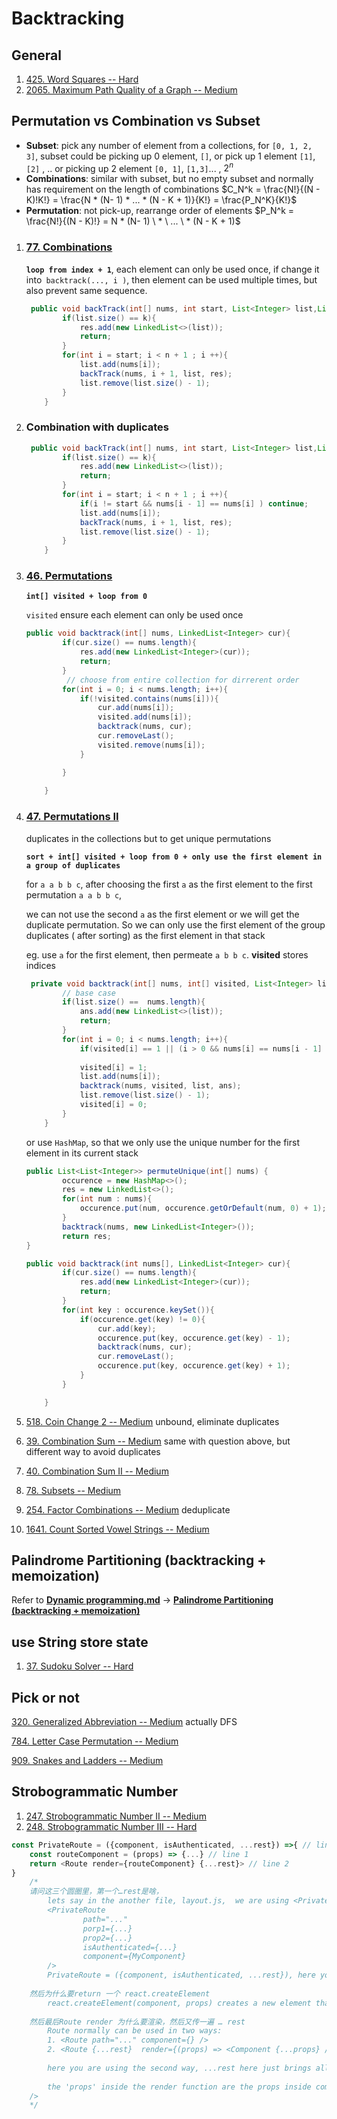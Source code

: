 # Backtracking

## General

1. [425. Word Squares -- Hard](https://leetcode.com/problems/word-squares/)
1. [2065. Maximum Path Quality of a Graph -- Medium](https://leetcode.com/problems/maximum-path-quality-of-a-graph/)

## Permutation vs Combination vs Subset

+ **Subset**: pick any number of element from a collections, for `[0, 1, 2, 3]`, subset could be picking up 0 element, `[]`, or pick up 1 element `[1]`, `[2]` , .. or picking up 2 element `[0, 1]`, `[1,3]`... , $2^n$
+ **Combinations**: similar with subset, but no empty subset and normally has requirement on the length of combinations $C_N^k = \frac{N!}{(N - K)!K!} = \frac{N * (N- 1) * ... * (N - K + 1)}{K!} = \frac{P_N^K}{K!}$
+ **Permutation**: not pick-up, rearrange order of elements $P_N^k = \frac{N!}{(N - K)!} = N * (N- 1) \ * \  ... \ * (N - K + 1)$

1. ### [77. Combinations](https://leetcode.com/problems/combinations/) 

   **`loop from index + 1`**, each element can only be used once, if change it into` backtrack(..., i )`, then element can be used multiple times, but also prevent same sequence.

   ```java
    public void backTrack(int[] nums, int start, List<Integer> list,List<List<Integer>> res){
           if(list.size() == k){
               res.add(new LinkedList<>(list));
               return;
           }
           for(int i = start; i < n + 1 ; i ++){
               list.add(nums[i]);
               backTrack(nums, i + 1, list, res);
               list.remove(list.size() - 1);
           }
       }
   ```

   

2. ### Combination with duplicates

   ```java
    public void backTrack(int[] nums, int start, List<Integer> list,List<List<Integer>> res){
           if(list.size() == k){
               res.add(new LinkedList<>(list));
               return;
           }
           for(int i = start; i < n + 1 ; i ++){
               if(i != start && nums[i - 1] == nums[i] ) continue;
               list.add(nums[i]);
               backTrack(nums, i + 1, list, res);
               list.remove(list.size() - 1);
           }
       }
   ```

   

3. ### [46. Permutations](https://leetcode.com/problems/permutations/) 

   **`int[] visited + loop from 0`**

   `visited` ensure each element can only be used once

   ```java
   public void backtrack(int[] nums, LinkedList<Integer> cur){
           if(cur.size() == nums.length){
               res.add(new LinkedList<Integer>(cur));
               return;
           }
          	// choose from entire collection for dirrerent order
           for(int i = 0; i < nums.length; i++){
               if(!visited.contains(nums[i])){
                   cur.add(nums[i]);
                   visited.add(nums[i]);
                   backtrack(nums, cur);
                   cur.removeLast();
                   visited.remove(nums[i]);
               }
   
           }
           
       }
   ```

   

4. ### [47. Permutations II](https://leetcode.com/problems/permutations-ii/) 

   duplicates in the collections but to get unique permutations

   **`sort + int[] visited + loop from 0 + only use the first element in a group of duplicates`**

   for `a a b b c`, after choosing the first `a` as the first element to the first permutation `a a b b c`, 

   we can not use the second `a` as the first element or we will get the duplicate permutation. So we can only use the first element of the group duplicates ( after sorting) as the first element in that stack

   eg. use `a` for the first element, then permeate `a b b c`. **visited** stores indices

   ```java
    private void backtrack(int[] nums, int[] visited, List<Integer> list, List<List<Integer>> ans){
           // base case
           if(list.size() ==  nums.length){
               ans.add(new LinkedList<>(list));
               return;
           }
           for(int i = 0; i < nums.length; i++){
               if(visited[i] == 1 || (i > 0 && nums[i] == nums[i - 1] && visited[i - 1] == 0)) continue;
              
               visited[i] = 1;
               list.add(nums[i]);
               backtrack(nums, visited, list, ans);
               list.remove(list.size() - 1);
               visited[i] = 0;
           }
       }
   ```

   or use `HashMap`, so that we only use the unique number for the first element in its current stack

   ```java
   public List<List<Integer>> permuteUnique(int[] nums) {
           occurence = new HashMap<>();
           res = new LinkedList<>();
           for(int num : nums){
               occurence.put(num, occurence.getOrDefault(num, 0) + 1);
           }
           backtrack(nums, new LinkedList<Integer>());
           return res;
   } 
   
   public void backtrack(int nums[], LinkedList<Integer> cur){
           if(cur.size() == nums.length){
               res.add(new LinkedList<Integer>(cur));
               return;
           }
           for(int key : occurence.keySet()){
               if(occurence.get(key) != 0){
                   cur.add(key);
                   occurence.put(key, occurence.get(key) - 1);
                   backtrack(nums, cur);
                   cur.removeLast();
                   occurence.put(key, occurence.get(key) + 1);
               }            
           }
   
       }
   ```

   

5. [518. Coin Change 2 -- Medium](https://leetcode.com/problems/coin-change-2/) unbound, eliminate duplicates

6. [39. Combination Sum -- Medium](https://leetcode.com/problems/combination-sum/) same with question above, but different way to avoid duplicates

7. [40. Combination Sum II -- Medium](https://leetcode.com/problems/combination-sum-ii)

8. [78. Subsets -- Medium](https://leetcode.com/problems/subsets)

9. [254. Factor Combinations -- Medium](https://leetcode.com/problems/factor-combinations/) deduplicate

10. [1641. Count Sorted Vowel Strings -- Medium](https://leetcode.com/problems/count-sorted-vowel-strings/)





## Palindrome Partitioning (backtracking + memoization)

Refer to **<u>Dynamic programming.md</u>** -> **<u>Palindrome Partitioning (backtracking + memoization)</u>**



## use String store state

1. [37. Sudoku Solver -- Hard](https://leetcode.com/problems/sudoku-solver)

## Pick or not

[320. Generalized Abbreviation -- Medium](https://leetcode.com/problems/generalized-abbreviation/) actually DFS

[784. Letter Case Permutation --  Medium](https://leetcode.com/problems/letter-case-permutation/)

[909. Snakes and Ladders -- Medium](https://leetcode.com/problems/snakes-and-ladders/)





## Strobogrammatic Number

1. [247. Strobogrammatic Number II -- Medium](https://leetcode.com/problems/strobogrammatic-number-ii)
2. [248. Strobogrammatic Number III -- Hard](https://leetcode.com/problems/strobogrammatic-number-iii)







```js
const PrivateRoute = ({component, isAuthenticated, ...rest}) =>{ // line 0
    const routeComponent = (props) => {...} // line 1
    return <Route render={routeComponent} {...rest}> // line 2
}
    /*
    请问这三个圆圈里，第一个…rest是啥，
    	lets say in the another file, layout.js,  we are using <PrivateRoute/> like this
    	<PrivateRoute
				path="..."
				porp1={...}
				prop2={...}
				isAuthenticated={...}
				component={MyComponent}
		/>
        PrivateRoute = ({component, isAuthenticated, ...rest}), here you are deconstructing props, the props 		here are {path, prop1, prop2, component, isAuthenticated}, ... rest holds rest of props expcet for 		ones you specified (component and isAuthenticated)
        
	然后为什么要return 一个 react.createElement
		react.createElement(component, props) creates a new element that bind props with the component (which is MyComponent) , and you sign this element int 'routeCompomnent' for feature use. in your case, you will render it in the Route at the line 2
		
	然后最后Route render 为什么要渲染，然后又传一遍 … rest	
    	Route normally can be used in two ways:
    	1. <Route path="..." component={} />
    	2. <Route {...rest}  render={(props) => <Component {...props} />}/>
    	
    	here you are using the second way, ...rest here just brings all props into the new Route, in your case, you can see it as <Route path="..." porp1={...} prop2={...}, render={} />
    	
    	the 'props' inside the render function are the props inside compoment (MyComponent, in your case), you have already combined the component with props, so you can just use <Route {...rest} render={component}>
    />
    */
```

